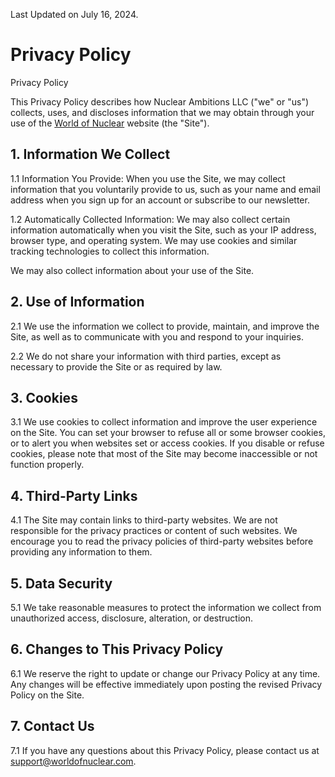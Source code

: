 Last Updated on July 16, 2024.

# Privacy Policy

Privacy Policy

This Privacy Policy describes how Nuclear Ambitions LLC ("we" or "us") collects, uses, and discloses information that we may obtain through your use of the [World of Nuclear](https://worldofnuclear.com) website (the "Site").

## 1. Information We Collect

1.1 Information You Provide: When you use the Site, we may collect information that you voluntarily provide to us, such as your name and email address when you sign up for an account or subscribe to our newsletter.

1.2 Automatically Collected Information: We may also collect certain information automatically when you visit the Site, such as your IP address, browser type, and operating system. We may use cookies and similar tracking technologies to collect this information.

We may also collect information about your use of the Site.

## 2. Use of Information

2.1 We use the information we collect to provide, maintain, and improve the Site, as well as to communicate with you and respond to your inquiries.

2.2 We do not share your information with third parties, except as necessary to provide the Site or as required by law.

## 3. Cookies

3.1 We use cookies to collect information and improve the user experience on the Site. You can set your browser to refuse all or some browser cookies, or to alert you when websites set or access cookies. If you disable or refuse cookies, please note that most of the Site may become inaccessible or not function properly.

## 4. Third-Party Links

4.1 The Site may contain links to third-party websites. We are not responsible for the privacy practices or content of such websites. We encourage you to read the privacy policies of third-party websites before providing any information to them.

## 5. Data Security

5.1 We take reasonable measures to protect the information we collect from unauthorized access, disclosure, alteration, or destruction.

## 6. Changes to This Privacy Policy

6.1 We reserve the right to update or change our Privacy Policy at any time. Any changes will be effective immediately upon posting the revised Privacy Policy on the Site.

## 7. Contact Us

7.1 If you have any questions about this Privacy Policy, please contact us at support@worldofnuclear.com.
